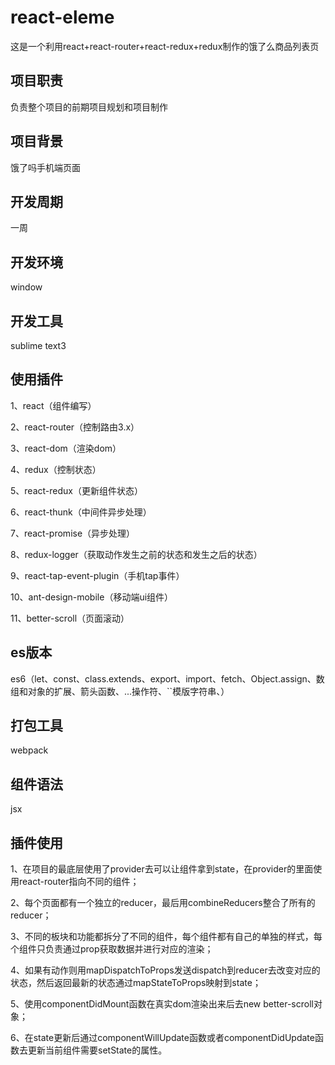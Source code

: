 # react-eleme
这是一个利用react+react-router+react-redux+redux制作的饿了么商品列表页  

##  项目职责

  负责整个项目的前期项目规划和项目制作  

##  项目背景

  饿了吗手机端页面  

##  开发周期

  一周  

##  开发环境

  window  

##  开发工具

  sublime text3  

##  使用插件

  1、react（组件编写）  

  2、react-router（控制路由3.x）  

  3、react-dom（渲染dom）  

  4、redux（控制状态）  

  5、react-redux（更新组件状态）  

  6、react-thunk（中间件异步处理）  

  7、react-promise（异步处理）  

  8、redux-logger（获取动作发生之前的状态和发生之后的状态）  

  9、react-tap-event-plugin（手机tap事件）  

  10、ant-design-mobile（移动端ui组件）  

  11、better-scroll（页面滚动）  

##  es版本

  es6（let、const、class.extends、export、import、fetch、Object.assign、数组和对象的扩展、箭头函数、...操作符、``模版字符串、）  

##  打包工具

  webpack  

##  组件语法

  jsx  

##  插件使用

  1、在项目的最底层使用了provider去可以让组件拿到state，在provider的里面使用react-router指向不同的组件；  

  2、每个页面都有一个独立的reducer，最后用combineReducers整合了所有的reducer；  

  3、不同的板块和功能都拆分了不同的组件，每个组件都有自己的单独的样式，每个组件只负责通过prop获取数据并进行对应的渲染；  

  4、如果有动作则用mapDispatchToProps发送dispatch到reducer去改变对应的状态，然后返回最新的状态通过mapStateToProps映射到state；  

  5、使用componentDidMount函数在真实dom渲染出来后去new better-scroll对象；  

  6、在state更新后通过componentWillUpdate函数或者componentDidUpdate函数去更新当前组件需要setState的属性。  
